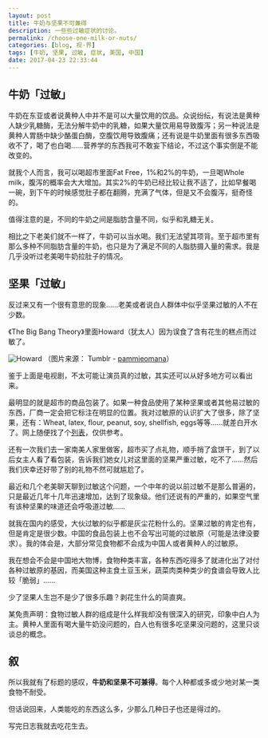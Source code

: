 ```yaml
---
layout: post
title: 牛奶与坚果不可兼得
description: 一些些过敏症状的讨论。
permalink: /choose-one-milk-or-nuts/
categories: [blog, 视·界]
tags: [牛奶, 坚果, 过敏, 症状, 美国, 中国]
date: 2017-04-23 22:33:44
---
```


<!--「http://lanternd.qiniudn.com/Pic4Post/」-->

## 牛奶「过敏」

牛奶在东亚或者说黄种人中并不是可以大量饮用的饮品。众说纷纭，有说法是黄种人缺少乳糖酶，无法分解牛奶中的乳糖，如果大量饮用易导致腹泻；另一种说法是黄种人胃肠中缺少酪蛋白酶，空腹饮用导致腹痛；还有说是牛奶里面有很多东西吸收不了，喝了也白喝……营养学的东西我可不敢妄下结论，不过这个事实倒是不能改变的。

就我个人而言，我可以喝超市里面Fat Free，1%和2%的牛奶，一旦喝Whole milk，腹泻的概率会大大增加。其实2%的牛奶已经比较让我不适了，比如早餐喝一碗，到下午的时候感觉肚子都在翻腾，充满了气体，但是又不会腹泻，挺奇怪的。

值得注意的是，不同的牛奶之间是脂肪含量不同，似乎和乳糖无关。

相比之下老美们就不一样了，牛奶可以当水喝。我们无法望其项背。至于超市里有那么多种不同脂肪含量的牛奶，也只是为了满足不同的人脂肪摄入量的需求。我是几乎没听过老美喝牛奶拉肚子的情况。

## 坚果「过敏」

反过来又有一个很有意思的现象……老美或者说白人群体中似乎坚果过敏的人不在少数。

《The Big Bang Theory》里面Howard（犹太人）因为误食了含有花生的糕点而过敏了。

![Howard](http://lanternd.qiniudn.com/Pic4Post/choose-one-milk-or-nuts/peanut-allergy.gif)
（图片来源： Tumblr - [pammieomana](http://68.media.tumblr.com/tumblr_mduio6pHFI1qasxjlo1_500.gif)）

鉴于上面是电视剧，不太可能让演员真的过敏，其实还可以从好多地方可以看出来。

最明显的就是超市的商品包装了。如果一种食品使用了某种坚果或者其他易过敏的东西，厂商一定会把它标注在明显的位置。我对过敏原的认识扩大了很多，除了坚果，还有：Wheat, latex, flour, peanut, soy, shellfish, eggs等等……就差白开水了。网上随便找了个[列表](http://acaai.org/allergies/types/food-allergy)，仅供参考。

还有一次我们去一家南美人家里做客，超市买了点礼物，顺手捎了盒饼干，到了以后女主人看了看包装，告诉我们她女儿对这里面的坚果严重过敏，吃不了……然后我们庆幸还好带了别的礼物不然可就尴尬了。

最近和几个老美聊天聊到过敏这个问题，一个中年的说以前过敏不是那么普遍的，只是最近几年十几年迅速增加，达到了现象级。他们还说有的严重的，如果空气里有该种坚果的味道还会呼吸道过敏……

就我在国内的感受，大伙过敏的似乎都是灰尘花粉什么的。坚果过敏的肯定也有，但是肯定是很少数。中国的食品包装上也不会写出可能的过敏原（可能是法律没要求）。我的体会是，大部分常见食物都不会成为中国人或者黄种人的过敏原。

我在想会不会是中国地大物博，食物种类丰富，各种东西吃得多了就进化出了对付各种过敏原的基因，而美国这种主食土豆玉米，蔬菜肉类种类少的食谱会导致人比较「脆弱」……

少了坚果人生岂不是少了很多乐趣？剥花生什么的简直爽。

某免责声明：食物过敏人群的组成是什么样我却没有很深入的研究，印象中白人为主。黄种人里面有喝大量牛奶没问题的，白人也有很多吃坚果没问题的，这里只谈谈总的概念。

## 叙

所以我就有了标题的感叹，**牛奶和坚果不可兼得**。每个人种都或多或少地对某一类食物不耐受。

但话说回来，人类能吃的东西这么多，少那么几种日子也还是得过的。

写完日志我就去吃花生去。